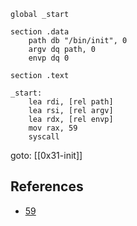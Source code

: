 ```
global _start

section .data
    path db "/bin/init", 0
    argv dq path, 0
    envp dq 0

section .text

_start:
    lea rdi, [rel path]
    lea rsi, [rel argv]
    lea rdx, [rel envp]
    mov rax, 59
    syscall
```

goto: [[0x31-init]]

## References
- [59](https://elixir.bootlin.com/linux/v6.12.6/source/tools/arch/x86/include/uapi/asm/unistd_64.h#L6)
